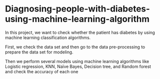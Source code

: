 # Diagnosing-people-with-diabetes-using-machine-learning-algorithm
In this project, we want to check whether the patient has diabetes by using machine learning classification algorithms.

First, we check the data set and then go to the data pre-processing to prepare the data set for modeling.

Then we perform several models using machine learning algorithms like Logistic regression, KNN, Naïve Bayes, Decision tree, and Random forest and check the accuracy of each one

